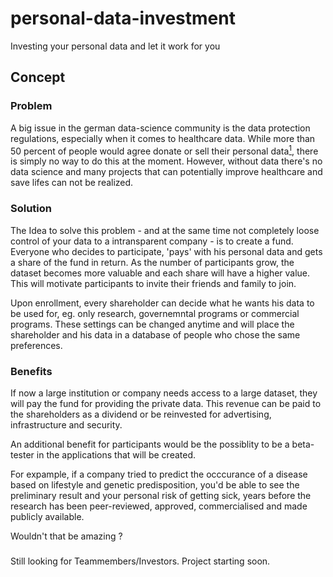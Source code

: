 # personal-data-investment
Investing your personal data and let it work for you

## Concept
### Problem
A big issue in the german data-science community is the data protection regulations, especially when it comes to healthcare data.
While more than 50 percent of people would agree donate or sell their personal data[<sup>1<sup>](https://www.businessinsider.de/wirtschaft/datenschutz-die-eigenen-daten-spenden-oder-verkaufen/ "Quelle: Business Insider"), there is simply no way to do this at the moment. 
However, without data there's no data science and many projects that can potentially improve healthcare and save lifes can not be realized.

### Solution
The Idea to solve this problem - and at the same time not completely loose control of your data to a intransparent company -  is to create a fund.
Everyone who decides to participate, 'pays' with his personal data and gets a share of the fund in return.
As the number of participants grow, the dataset becomes more valuable and each share will have a higher value. This will motivate participants to invite their friends and family to join.

Upon enrollment, every shareholder can decide what he wants his data to be used for, eg. only research, governemntal programs or commercial programs.
These settings can be changed anytime and will place the shareholder and his data in a database of people who chose the same preferences.

### Benefits
If now a large institution or company needs access to a large dataset, they will pay the fund for providing the private data.
This revenue can be paid to the shareholders as a dividend or be reinvested for advertising, infrastructure and security.

An additional benefit for participants would be the possiblity to be a beta-tester in the applications that will be created.
  
For expample, if a company tried to predict the occcurance of a disease based on lifestyle and genetic predisposition, 
you'd be able to see the preliminary result and your personal risk of getting sick, years before the research has been peer-reviewed, approved, commercialised and made publicly available. <br /> 
    
Wouldn't that be amazing ?

### 
Still looking for Teammembers/Investors. Project starting soon.



